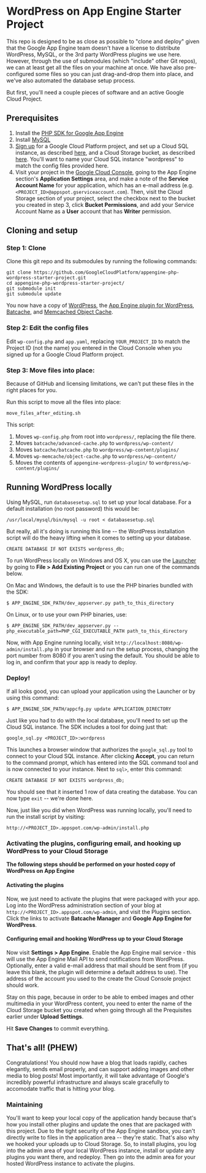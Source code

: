 # WordPress on App Engine Starter Project

This repo is designed to be as close as possible to "clone and deploy" given that the Google App Engine
team doesn't have a license to distribute WordPress, MySQL, or the 3rd party WordPress plugins we use here.
However, through the use of submodules (which "include" other Git repos), we can at least get all the files on
your machine at once. We have also pre-configured some files so you can just drag-and-drop them into place,
and we've also automated the database setup process.

But first, you'll need a couple pieces of software and an active Google Cloud Project.

## Prerequisites

1. Install the [PHP SDK for Google App Engine](https://developers.google.com/appengine/downloads#Google_App_Engine_SDK_for_PHP)
2. Install [MySQL](http://dev.mysql.com/downloads/)
3. [Sign up](http://cloud.google.com/console) for a Google Cloud Platform project, and
set up a Cloud SQL instance, as described [here](https://developers.google.com/cloud-sql/docs/instances), and a 
Cloud Storage bucket, as described [here](https://developers.google.com/storage/docs/signup). You'll want to name 
your Cloud SQL instance "wordpress" to match the config files provided here.
4. Visit your project in the
[Google Cloud Console](http://cloud.google.com/console), going to the App Engine section's **Application Settings**
area, and make a note of the **Service Account Name** for your application, which has an e-mail address 
(e.g. `<PROJECT_ID>@appspot.gserviceaccount.com`). Then, visit the Cloud Storage section of your project,
select the checkbox next to the bucket you created in step 3, click 
**Bucket Permissions**, and add your Service Account Name as a **User** account that has **Writer** permission.

## Cloning and setup

### Step 1: Clone

Clone this git repo and its submodules by running the following commands:
   
    git clone https://github.com/GoogleCloudPlatform/appengine-php-wordpress-starter-project.git
    cd appengine-php-wordpress-starter-project/
    git submodule init
    git submodule update
    
You now have a copy of [WordPress](http://wordpress.org/), the 
[App Engine plugin for WordPress](http://wordpress.org/plugins/google-app-engine/),
[Batcache](http://wordpress.org/plugins/batcache/), and 
[Memcached Object Cache](http://wordpress.org/plugins/memcached/).

### Step 2: Edit the config files

Edit `wp-config.php` and `app.yaml`, replacing `YOUR_PROJECT_ID` to match the Project ID (not the name) you entered
in the Cloud Console when you signed up for a Google Cloud Platform project.

### Step 3: Move files into place:

Because of GitHub and licensing limitations, we can't put these files in the right places for you. 

Run this script to move all the files into place:

    move_files_after_editing.sh

This script: 

1. Moves `wp-config.php` from root into `wordpress/`, replacing the file there.
2. Moves `batcache/advanced-cache.php` to `wordpress/wp-content/`
3. Moves `batcache/batcache.php` to `wordpress/wp-content/plugins/`
4. Moves `wp-memcache/object-cache.php` to `wordpress/wp-content/`
5. Moves the contents of `appengine-wordpress-plugin/` to `wordpress/wp-content/plugins/`

## Running WordPress locally

Using MySQL, run `databasesetup.sql` to set up your local database. For a default installation (no root password) 
this would be: 

    /usr/local/mysql/bin/mysql -u root < databasesetup.sql
    
But really, all it's doing is running this line -- the WordPress installation script will do the heavy lifting
when it comes to setting up your database. 

    CREATE DATABASE IF NOT EXISTS wordpress_db;

To run WordPress locally on Windows and OS X, you can use the 
[Launcher](https://developers.google.com/appengine/downloads#Google_App_Engine_SDK_for_PHP) 
by going to **File > Add Existing Project** or you can run one of the commands below. 

On Mac and Windows, the default is to use the PHP binaries bundled with the SDK:

    $ APP_ENGINE_SDK_PATH/dev_appserver.py path_to_this_directory

On Linux, or to use your own PHP binaries, use:

    $ APP_ENGINE_SDK_PATH/dev_appserver.py --php_executable_path=PHP_CGI_EXECUTABLE_PATH path_to_this_directory
    
Now, with App Engine running locally, visit `http://localhost:8080/wp-admin/install.php` in your browser and run 
the setup process, changing the port number from 8080 if you aren't using the default. 
You should be able to log in, and confirm that your app is ready to deploy. 

### Deploy!

If all looks good, you can upload your application using the Launcher or by using this command:

    $ APP_ENGINE_SDK_PATH/appcfg.py update APPLICATION_DIRECTORY
    
Just like you had to do with the local database, you'll need to set up the Cloud SQL instance. The SDK includes
a tool for doing just that:

    google_sql.py <PROJECT_ID>:wordpress
    
This launches a browser window that authorizes the `google_sql.py` tool to connect to your Cloud SQL instance.
After clicking **Accept**, you can return to the command prompt, which has entered into the SQL command tool
and is now connected to your instance. Next to `sql>`, enter this command:

    CREATE DATABASE IF NOT EXISTS wordpress_db;    
    
You should see that it inserted 1 row of data creating the database. You can now type `exit` -- we're done here.

Now, just like you did when WordPress was running locally, you'll need to run the install script by visiting:

    http://<PROJECT_ID>.appspot.com/wp-admin/install.php

### Activating the plugins, configuring email, and hooking up WordPress to your Cloud Storage

**The following steps should be performed on your hosted copy of WordPress on App Engine**

#### Activating the plugins

Now, we just need to activate the plugins that were packaged with your app. Log into the WordPress 
administration section of your blog at `http://<PROJECT_ID>.appspot.com/wp-admin`, and visit the 
Plugins section. Click the links to activate **Batcache Manager** and **Google App Engine for WordPress**.

#### Configuring email and hooking WordPress up to your Cloud Storage

Now visit **Settings > App Engine**. Enable the App Engine mail service - this will use the App Engine Mail 
API to send notifications from WordPress. Optionally, enter a valid e-mail address that mail should be sent
from (if you leave this blank, the plugin will determine a default address to use). The address of the account 
you used to the create the Cloud Console project should work.

Stay on this page, because in order to be able to embed images and other multimedia in your WordPress content,
you need to enter the name of the Cloud Storage bucket you created when going through all the Prequisites earlier
under **Upload Settings**. 

Hit **Save Changes** to commit everything.

## That's all! (PHEW)

Congratulations! You should now have a blog that loads rapidly, caches elegantly, 
sends email properly, and can support adding images and other media to blog posts! Most importantly, 
it will take advantage of Google's incredibly powerful infrastructure and always scale gracefully to
accomodate traffic that is hitting your blog.

### Maintaining

You'll want to keep your local copy of the application handy because that's how you install other plugins and update
the ones that are packaged with this project. Due to the tight security of the
App Engine sandbox, you can't directly write to files in the application area -- they're static. That's
also why we hooked your uploads up to Cloud Storage. So, to install plugins, you log into the admin area
of your local WordPress instance, install or update any plugins you want there, and
redeploy. Then go into the admin area for your hosted WordPress instance to activate the plugins. 
